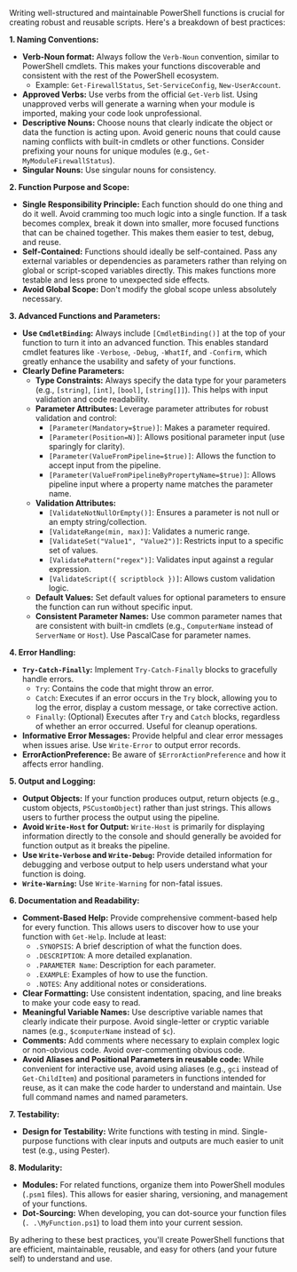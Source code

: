 Writing well-structured and maintainable PowerShell functions is crucial for creating robust and reusable scripts. Here's a breakdown of best practices:

**1. Naming Conventions:**

* **Verb-Noun format:** Always follow the `Verb-Noun` convention, similar to PowerShell cmdlets. This makes your functions discoverable and consistent with the rest of the PowerShell ecosystem.
    * Example: `Get-FirewallStatus`, `Set-ServiceConfig`, `New-UserAccount`.
* **Approved Verbs:** Use verbs from the official `Get-Verb` list. Using unapproved verbs will generate a warning when your module is imported, making your code look unprofessional.
* **Descriptive Nouns:** Choose nouns that clearly indicate the object or data the function is acting upon. Avoid generic nouns that could cause naming conflicts with built-in cmdlets or other functions. Consider prefixing your nouns for unique modules (e.g., `Get-MyModuleFirewallStatus`).
* **Singular Nouns:** Use singular nouns for consistency.

**2. Function Purpose and Scope:**

* **Single Responsibility Principle:** Each function should do one thing and do it well. Avoid cramming too much logic into a single function. If a task becomes complex, break it down into smaller, more focused functions that can be chained together. This makes them easier to test, debug, and reuse.
* **Self-Contained:** Functions should ideally be self-contained. Pass any external variables or dependencies as parameters rather than relying on global or script-scoped variables directly. This makes functions more testable and less prone to unexpected side effects.
* **Avoid Global Scope:** Don't modify the global scope unless absolutely necessary.

**3. Advanced Functions and Parameters:**

* **Use `CmdletBinding`:** Always include `[CmdletBinding()]` at the top of your function to turn it into an advanced function. This enables standard cmdlet features like `-Verbose`, `-Debug`, `-WhatIf`, and `-Confirm`, which greatly enhance the usability and safety of your functions.
* **Clearly Define Parameters:**
    * **Type Constraints:** Always specify the data type for your parameters (e.g., `[string]`, `[int]`, `[bool]`, `[string[]]`). This helps with input validation and code readability.
    * **Parameter Attributes:** Leverage parameter attributes for robust validation and control:
        * `[Parameter(Mandatory=$true)]`: Makes a parameter required.
        * `[Parameter(Position=N)]`: Allows positional parameter input (use sparingly for clarity).
        * `[Parameter(ValueFromPipeline=$true)]`: Allows the function to accept input from the pipeline.
        * `[Parameter(ValueFromPipelineByPropertyName=$true)]`: Allows pipeline input where a property name matches the parameter name.
    * **Validation Attributes:**
        * `[ValidateNotNullOrEmpty()]`: Ensures a parameter is not null or an empty string/collection.
        * `[ValidateRange(min, max)]`: Validates a numeric range.
        * `[ValidateSet("Value1", "Value2")]`: Restricts input to a specific set of values.
        * `[ValidatePattern("regex")]`: Validates input against a regular expression.
        * `[ValidateScript({ scriptblock })]`: Allows custom validation logic.
    * **Default Values:** Set default values for optional parameters to ensure the function can run without specific input.
    * **Consistent Parameter Names:** Use common parameter names that are consistent with built-in cmdlets (e.g., `ComputerName` instead of `ServerName` or `Host`). Use PascalCase for parameter names.

**4. Error Handling:**

* **`Try-Catch-Finally`:** Implement `Try-Catch-Finally` blocks to gracefully handle errors.
    * `Try`: Contains the code that might throw an error.
    * `Catch`: Executes if an error occurs in the `Try` block, allowing you to log the error, display a custom message, or take corrective action.
    * `Finally`: (Optional) Executes after `Try` and `Catch` blocks, regardless of whether an error occurred. Useful for cleanup operations.
* **Informative Error Messages:** Provide helpful and clear error messages when issues arise. Use `Write-Error` to output error records.
* **ErrorActionPreference:** Be aware of `$ErrorActionPreference` and how it affects error handling.

**5. Output and Logging:**

* **Output Objects:** If your function produces output, return objects (e.g., custom objects, `PSCustomObject`) rather than just strings. This allows users to further process the output using the pipeline.
* **Avoid `Write-Host` for Output:** `Write-Host` is primarily for displaying information directly to the console and should generally be avoided for function output as it breaks the pipeline.
* **Use `Write-Verbose` and `Write-Debug`:** Provide detailed information for debugging and verbose output to help users understand what your function is doing.
* **`Write-Warning`:** Use `Write-Warning` for non-fatal issues.

**6. Documentation and Readability:**

* **Comment-Based Help:** Provide comprehensive comment-based help for every function. This allows users to discover how to use your function with `Get-Help`. Include at least:
    * `.SYNOPSIS`: A brief description of what the function does.
    * `.DESCRIPTION`: A more detailed explanation.
    * `.PARAMETER Name`: Description for each parameter.
    * `.EXAMPLE`: Examples of how to use the function.
    * `.NOTES`: Any additional notes or considerations.
* **Clear Formatting:** Use consistent indentation, spacing, and line breaks to make your code easy to read.
* **Meaningful Variable Names:** Use descriptive variable names that clearly indicate their purpose. Avoid single-letter or cryptic variable names (e.g., `$computerName` instead of `$c`).
* **Comments:** Add comments where necessary to explain complex logic or non-obvious code. Avoid over-commenting obvious code.
* **Avoid Aliases and Positional Parameters in reusable code:** While convenient for interactive use, avoid using aliases (e.g., `gci` instead of `Get-ChildItem`) and positional parameters in functions intended for reuse, as it can make the code harder to understand and maintain. Use full command names and named parameters.

**7. Testability:**

* **Design for Testability:** Write functions with testing in mind. Single-purpose functions with clear inputs and outputs are much easier to unit test (e.g., using Pester).

**8. Modularity:**

* **Modules:** For related functions, organize them into PowerShell modules (`.psm1` files). This allows for easier sharing, versioning, and management of your functions.
* **Dot-Sourcing:** When developing, you can dot-source your function files (`. .\MyFunction.ps1`) to load them into your current session.

By adhering to these best practices, you'll create PowerShell functions that are efficient, maintainable, reusable, and easy for others (and your future self) to understand and use.